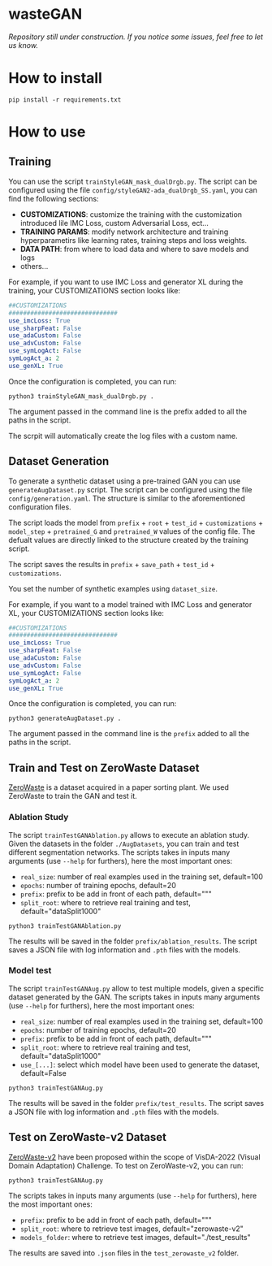# wasteGAN

*Repository still under construction. If you notice some issues, feel free to let us know.*

# How to install

```
pip install -r requirements.txt
```

# How to use

## Training

You can use the script `trainStyleGAN_mask_dualDrgb.py`. The script can be configured using the file `config/styleGAN2-ada_dualDrgb_SS.yaml`, you can find the following sections:
- **CUSTOMIZATIONS**: customize the training with the customization introduced lile IMC Loss, custom Adversarial Loss, ect... 
- **TRAINING PARAMS**: modify network architecture and training hyperparametirs like learning rates, training steps and loss weights. 
- **DATA PATH**: from where to load data and where to save models and logs
- others... 

For example, if you want to use IMC Loss and generator XL during the training, your CUSTOMIZATIONS section looks like: 

```yaml
##CUSTOMIZATIONS
##############################
use_imcLoss: True
use_sharpFeat: False
use_adaCustom: False
use_advCustom: False
use_symLogAct: False
symLogAct_a: 2
use_genXL: True
```

Once the configuration is completed, you can run: 

```
python3 trainStyleGAN_mask_dualDrgb.py . 
```
The argument passed in the command line is the prefix added to all the paths in the script. 

The scrpit will automatically create the log files with a custom name. 

## Dataset Generation

To generate a synthetic dataset using a pre-trained GAN you can use `generateAugDataset.py` script. The script can be configured using the file `config/generation.yaml`. The structure is similar to the aforementioned configuration files. 

The script loads the model from `prefix` + `root` + `test_id` + `customizations` + `model_step` + `pretrained_G` and `pretrained_W` values of the config file. The defualt values are directly linked to the structure created by the training script. 

The script saves the results in `prefix` + `save_path` + `test_id` + `customizations`. 

You set the number of synthetic examples using `dataset_size`. 

For example, if you want to a model trained with IMC Loss and generator XL, your CUSTOMIZATIONS section looks like: 

```yaml
##CUSTOMIZATIONS
##############################
use_imcLoss: True
use_sharpFeat: False
use_adaCustom: False
use_advCustom: False
use_symLogAct: False
symLogAct_a: 2
use_genXL: True
```

Once the configuration is completed, you can run: 

```
python3 generateAugDataset.py . 
```
The argument passed in the command line is the `prefix` added to all the paths in the script. 

## Train and Test on ZeroWaste Dataset

[ZeroWaste](http://ai.bu.edu/zerowaste/) is a dataset acquired in a paper sorting plant. We used ZeroWaste to train the GAN and test it.

### Ablation Study

The script `trainTestGANAblation.py` allows to execute an ablation study. Given the datasets in the folder `./AugDatasets`, you can train and test different segmentation networks. 
The scripts takes in inputs many arguments (use `--help` for furthers), here the most important ones:
- `real_size`: number of real examples used in the training set, default=100
- `epochs`: number of training epochs, default=20
- `prefix`: prefix to be add in front of each path, default="""
- `split_root`: where to retrieve real training and test, default="dataSplit1000"

```
python3 trainTestGANAblation.py 
```

The results will be saved in the folder `prefix/ablation_results`. The script saves a JSON file with log information and `.pth` files with the models.

### Model test

The script `trainTestGANAug.py` allow to test multiple models, given a specific dataset generated by the GAN. 
The scripts takes in inputs many arguments (use `--help` for furthers), here the most important ones:
- `real_size`: number of real examples used in the training set, default=100
- `epochs`: number of training epochs, default=20
- `prefix`: prefix to be add in front of each path, default="""
- `split_root`: where to retrieve real training and test, default="dataSplit1000"
- `use_[...]`: select which model have been used to generate the dataset, default=False

```
python3 trainTestGANAug.py 
```

The results will be saved in the folder `prefix/test_results`. The script saves a JSON file with log information and `.pth` files with the models.

## Test on ZeroWaste-v2 Dataset

[ZeroWaste-v2](https://ai.bu.edu/visda-2022/) have been proposed within the scope of VisDA-2022 (Visual Domain Adaptation) Challenge. To test on ZeroWaste-v2, you can run:

```
python3 trainTestGANAug.py 
```
The scripts takes in inputs many arguments (use `--help` for furthers), here the most important ones:
- `prefix`: prefix to be add in front of each path, default="""
- `split_root`: where to retrieve test images, default="zerowaste-v2"
- `models_folder`: where to retrieve test images, default="./test_results"

The results are saved into `.json` files in the `test_zerowaste_v2` folder. 


